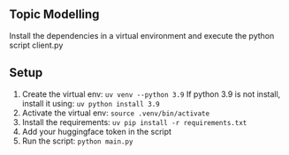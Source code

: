 ## Topic Modelling
Install the dependencies in a virtual environment and execute the python script client.py

## Setup
1. Create the virtual env: `uv venv --python 3.9`
    If python 3.9 is not install, install it using: `uv python install 3.9`
2. Activate the virtual env: `source .venv/bin/activate`
3. Install the requirements: `uv pip install -r requirements.txt`
4. Add your huggingface token in the script
5. Run the script: `python main.py`
